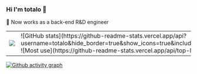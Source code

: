 ### Hi I'm totalo 👋

<!--
**totalo/totalo** is a ✨ _special_ ✨ repository because its `README.md` (this file) appears on your GitHub profile.

Here are some ideas to get you started:

- 🔭 I’m currently working on @Xiaomi
- 🌱 I’m currently learning ...
- 👯 I’m looking to collaborate on ...
- 🤔 I’m looking for help with ...
- 💬 Ask me about ...
- 📫 How to reach me: ...
- 😄 Pronouns: ...
- ⚡ Fun fact: ...
-->
 🔭 Now works as a back-end R&D engineer
 
<table>
 <tr>
 <td><img src="https://github-readme-stats.vercel.app/api/top-langs/?username=totalo&layout=compact"/></td>
 <td>![GitHub stats](https://github-readme-stats.vercel.app/api?username=totalo&hide_border=true&show_icons=true&include_all_commits=true&count_private=true&theme=buefy)  ![Most use](https://github-readme-stats.vercel.app/api/top-langs/?username=totalo&layout=compact)</td>
 </tr>
</table>

 
[![Github activity graph](https://activity-graph.herokuapp.com/graph?username=totalo&theme=merko&hide_border=true)](https://github.com/ashutosh00710/github-readme-activity-graph)


